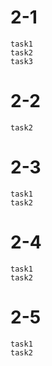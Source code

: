 # 2-1

```
task1
task2
task3
```

# 2-2

```
task2
```

# 2-3

```
task1
task2
```

# 2-4

```
task1
task2
```

# 2-5

```
task1
task2
```
